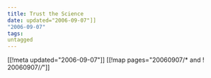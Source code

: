 ```yaml
---
title: Trust the Science
date: updated="2006-09-07"]]
"2006-09-07"
tags:
untagged
---
```

[[!meta updated="2006-09-07"]]
[[!map pages="20060907/* and ! 20060907/*/*"]]
